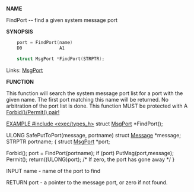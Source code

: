
**NAME**

FindPort -- find a given system message port

**SYNOPSIS**

```c
    port = FindPort(name)
    D0              A1

    struct MsgPort *FindPort(STRPTR);

```
Links: [MsgPort](_OOYY) 

**FUNCTION**

This function will search the system message port list for a port
with the given name.  The first port matching this name will be
returned.  No arbitration of the port list is done.  This function
MUST be protected with A <a href="../Includes_and_Autodocs_2._guide/node0369.html">Forbid()/Permit() pair!

EXAMPLE
#include [&#060;exec/types_h&#062;](_OOYV)
struct [MsgPort](_OOYY) *FindPort();

ULONG SafePutToPort(message, portname)
struct [Message](_OOYY) *message;
STRPTR          portname;
{
struct [MsgPort](_OOYY) *port;

Forbid();
port = FindPort(portname);
if (port)
PutMsg(port,message);
Permit();
return((ULONG)port); /* If zero, the port has gone away */
}

INPUT
name - name of the port to find

RETURN
port - a pointer to the message port, or zero if
not found.
